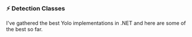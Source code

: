 ﻿### ⚡️ Detection Classes
I've gathered the best Yolo implementations in .NET and here are some of the best so far.